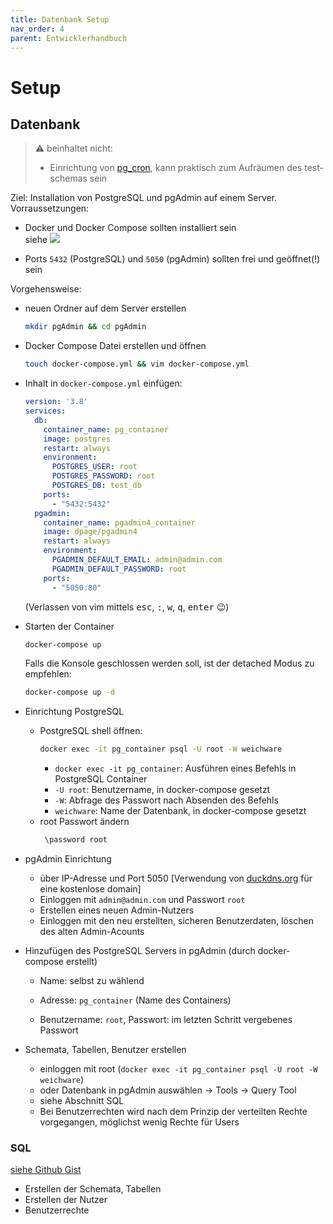 ```yaml
---
title: Datenbank Setup
nav_order: 4
parent: Entwicklerhandbuch
---
```

# Setup

## Datenbank
>⚠️ beinhaltet nicht:
>    - Einrichtung von [pg_cron](https://github.com/citusdata/pg_cron), kann praktisch zum Aufräumen des test-schemas sein

Ziel: Installation von PostgreSQL und pgAdmin auf einem Server.  
Vorraussetzungen:
- Docker und Docker Compose sollten installiert sein  
    siehe [![](https://docs.docker.com/images/docker-docs-logo.svg)](https://docs.docker.com)

- Ports `5432` (PostgreSQL) und `5050` (pgAdmin) sollten frei und geöffnet(!) sein

Vorgehensweise:
- neuen Ordner auf dem Server erstellen
    ```bash
    mkdir pgAdmin && cd pgAdmin
    ```

- Docker Compose Datei erstellen und öffnen
    ```bash
    touch docker-compose.yml && vim docker-compose.yml
    ```

- Inhalt in `docker-compose.yml` einfügen:
    ```yml
    version: '3.8'
    services:
      db:
        container_name: pg_container
        image: postgres
        restart: always
        environment:
          POSTGRES_USER: root
          POSTGRES_PASSWORD: root
          POSTGRES_DB: test_db
        ports:
          - "5432:5432"
      pgadmin:
        container_name: pgadmin4_container
        image: dpage/pgadmin4
        restart: always
        environment:
          PGADMIN_DEFAULT_EMAIL: admin@admin.com
          PGADMIN_DEFAULT_PASSWORD: root
        ports:
          - "5050:80"
    ```
    (Verlassen von vim mittels <kbd>esc</kbd>, <kbd>:</kbd>, <kbd>w</kbd>, <kbd>q</kbd>, <kbd>enter</kbd> 😉)

- Starten der Container
    ```bash
    docker-compose up
    ```
    Falls die Konsole geschlossen werden soll, ist der detached Modus zu empfehlen:
    ```bash
    docker-compose up -d
    ```

- Einrichtung PostgreSQL
    - PostgreSQL shell öffnen:
        ```bash
        docker exec -it pg_container psql -U root -W weichware
        ```
        - `docker exec -it pg_container`: Ausführen eines Befehls in PostgreSQL Container
        - `-U root`: Benutzername, in docker-compose gesetzt
        - `-W`: Abfrage des Passwort nach Absenden des Befehls
        - `weichware`: Name der Datenbank, in docker-compose gesetzt
    - root Passwort ändern
        ```bash
         \password root
        ```

- pgAdmin Einrichtung
    - über IP-Adresse und Port 5050 [Verwendung von [duckdns.org](https://www.duckdns.org/) für eine kostenlose domain]
    - Einloggen mit `admin@admin.com` und Passwort `root`
    - Erstellen eines neuen Admin-Nutzers
    - Einloggen mit den neu erstellten, sicheren Benutzerdaten, löschen des alten Admin-Acounts

- Hinzufügen des PostgreSQL Servers in pgAdmin (durch docker-compose erstellt)
    - Name: selbst zu wählend
    - Adresse: `pg_container` (Name des Containers)

    - Benutzername: `root`, Passwort: im letzten Schritt vergebenes Passwort

- Schemata, Tabellen, Benutzer erstellen
    - einloggen mit root (`docker exec -it pg_container psql -U root -W weichware`)
    - oder Datenbank in pgAdmin auswählen -> Tools -> Query Tool
    - siehe Abschnitt SQL
    - Bei Benutzerrechten wird nach dem Prinzip der verteilten Rechte vorgegangen, möglichst wenig Rechte für Users
### SQL

[siehe Github Gist](https://gist.github.com/joshuajeschek/c4c8866bdc6cd23564a9d962bce718c1.js)
<div class="code-example">
    <div>
        <script src="https://gist.github.com/joshuajeschek/c4c8866bdc6cd23564a9d962bce718c1.js" ></script>
    </div>
</div>

- Erstellen der Schemata, Tabellen
- Erstellen der Nutzer
- Benutzerrechte
